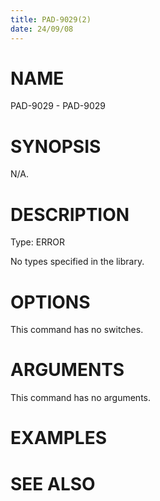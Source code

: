 ```yaml
---
title: PAD-9029(2)
date: 24/09/08
---
```


# NAME

PAD-9029 - PAD-9029

# SYNOPSIS

N/A.

# DESCRIPTION

Type: ERROR

No types specified in the library.

# OPTIONS

This command has no switches.

# ARGUMENTS

This command has no arguments.

# EXAMPLES

# SEE ALSO

